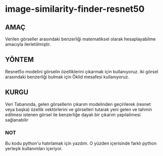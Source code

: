 # image-similarity-finder-resnet50

<h2>AMAÇ</h2>
Verilen görseller arasındaki benzerliği matematiksel olarak hesaplayabilme amacıyla ilerletiilmiştir.

<h2>YÖNTEM</h2>
Resnet5o modelini görselin özelliklerini çıkarmak için kullanıyoruz.
iki görsel arasındaki benzerliği bulmak için Öklid mesafesi kullanıyoruz.

<h2>KURGU</h2>
Veri Tabanında, gelen görsellerin çıkarım modelinden geçirilerek (resnet veya başka) özellik vektörlerini ve  görselleri tutarak yeni gelen ve tahmin edilmesi istenen görsel ile benzerliğe dayalı bir çıkarım yapılalimesi sağlanabilir

<h3>NOT</h3>
Bu kodu python'u hatırlamak için yazdım. O yüzden içerisinde farklı python yerleşik kullanımları içeriyor.
